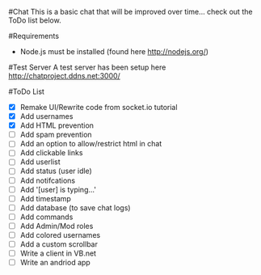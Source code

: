 #Chat
This is a basic chat that will be improved over time... check out the ToDo list below.

#Requirements
- Node.js must be installed (found here http://nodejs.org/)

#Test Server
A test server has been setup here http://chatproject.ddns.net:3000/

#ToDo List
- [x] Remake UI/Rewrite code from socket.io tutorial
- [x] Add usernames
- [x] Add HTML prevention
- [ ] Add spam prevention
- [ ] Add an option to allow/restrict html in chat
- [ ] Add clickable links
- [ ] Add userlist
- [ ] Add status (user idle)
- [ ] Add notifcations
- [ ] Add '[user] is typing...'
- [ ] Add timestamp
- [ ] Add database (to save chat logs)
- [ ] Add commands
- [ ] Add Admin/Mod roles
- [ ] Add colored usernames
- [ ] Add a custom scrollbar
- [ ] Write a client in VB.net
- [ ] Write an andriod app